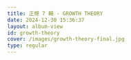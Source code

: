 ```yaml
---
title: 正規 7 輯 - GROWTH THEORY
date: 2024-12-30 15:36:37
layout: album-view
id: growth-theory
cover: /images/growth-theory-final.jpg
type: regular
---
```

